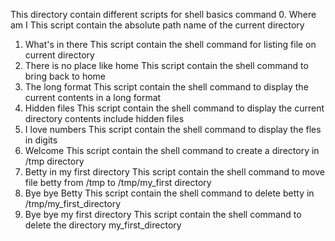 This directory contain different scripts for shell basics command
0. Where am I
   This script contain the absolute path name of the current directory
1. What's in there
   This script contain the shell command for listing file on current directory
2. There is no place like home
   This script contain the shell command to bring back to home
3. The long format
   This script contain the shell command to display the current contents in a long format
4. Hidden files
   This script contain the shell command to display the current directory contents include hidden files
5. I love numbers
   This script contain the shell command to display the fles in digits
6. Welcome
   This script contain the shell command to create a directory in /tmp directory
7. Betty in my first directory
   This script contain the shell command to move file betty from /tmp to /tmp/my_first directory
8. Bye bye Betty
   This script contain the shell command to delete betty in /tmp/my_first_directory
9. Bye bye my first directory
   This script contain the shell command to delete the directory my_first_directory
   